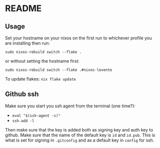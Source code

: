 # README

## Usage
Set your hostname on your nixos on the first run to whichever profile you are installing then run:

`sudo nixos-rebuild switch --flake .`

or without setting the hostname first:

`sudo nixos-rebuild switch --flake .#nixos-levente`

To update flakes: `nix flake update`

## Github ssh

Make sure you start you ssh agent from the terminal (one time?):
* `eval "$(ssh-agent -s)"`
* `ssh-add -l`

Then make sure that the key is added both as signing key and auth key to github.
Make sure that the name of the default key is `id` and `id.pub`. This is what is set for signing in `.gitconfig` and as a default key in `config` for ssh.
